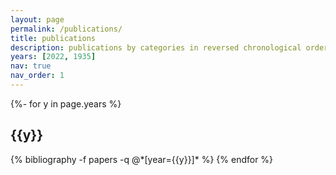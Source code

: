 ```yaml
---
layout: page
permalink: /publications/
title: publications
description: publications by categories in reversed chronological order. generated by jekyll-scholar.
years: [2022, 1935]
nav: true
nav_order: 1
---
```

<!-- _pages/publications.md -->
<div class="publications">

{%- for y in page.years %}
  <h2 class="year">{{y}}</h2>
  {% bibliography -f papers -q @*[year={{y}}]* %}
{% endfor %}

</div>
